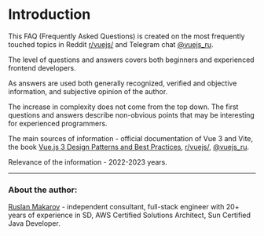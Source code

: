 # Introduction

This FAQ (Frequently Asked Questions) is created on the most frequently touched topics in Reddit [r/vuejs/](https://www.reddit.com/r/vuejs/) and Telegram chat [@vuejs_ru](https://t.me/vuejs_ru).

The level of questions and answers covers both beginners and experienced frontend developers.

As answers are used both generally recognized, verified and objective information, and subjective opinion of the author.

The increase in complexity does not come from the top down. The first questions and answers describe non-obvious points that may be interesting for experienced programmers.

The main sources of information - official documentation of Vue 3 and Vite, the book [Vue.js 3 Design Patterns and Best Practices](https://www.oreilly.com/library/view/vuejs-3-design/9781803238074/), [r/vuejs/](https://www.reddit.com/r/vuejs/), [@vuejs_ru](https://t.me/vuejs_ru).

Relevance of the information - 2022-2023 years.

---

### About the author:

[Ruslan Makarov](mailto:ruslan.makarov@gmail.com) - independent consultant, full-stack engineer with 20+ years of experience in SD, AWS Certified Solutions Architect, Sun Certified Java Developer.
